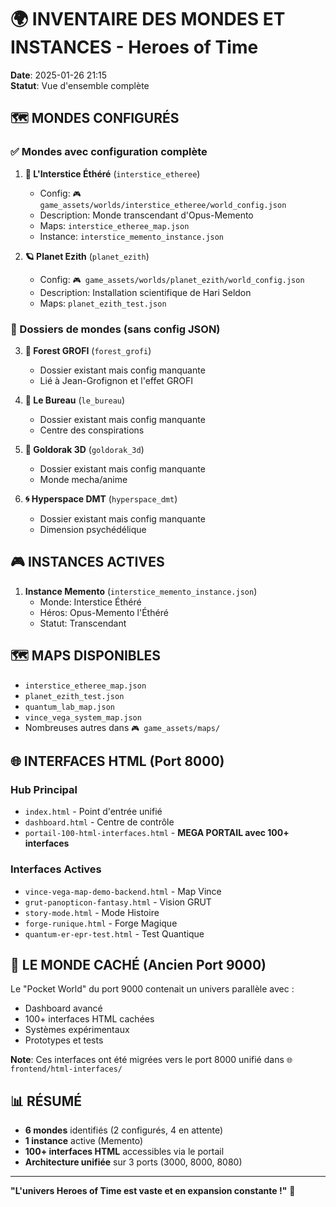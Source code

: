 # 🌍 INVENTAIRE DES MONDES ET INSTANCES - Heroes of Time

**Date**: 2025-01-26 21:15  
**Statut**: Vue d'ensemble complète

## 🗺️ MONDES CONFIGURÉS

### ✅ Mondes avec configuration complète

1. **🌌 L'Interstice Éthéré** (`interstice_etheree`)
   - Config: `🎮 game_assets/worlds/interstice_etheree/world_config.json`
   - Description: Monde transcendant d'Opus-Memento
   - Maps: `interstice_etheree_map.json`
   - Instance: `interstice_memento_instance.json`

2. **🪐 Planet Ezith** (`planet_ezith`)
   - Config: `🎮 game_assets/worlds/planet_ezith/world_config.json`
   - Description: Installation scientifique de Hari Seldon
   - Maps: `planet_ezith_test.json`

### 📁 Dossiers de mondes (sans config JSON)

3. **🌲 Forest GROFI** (`forest_grofi`)
   - Dossier existant mais config manquante
   - Lié à Jean-Grofignon et l'effet GROFI

4. **🏢 Le Bureau** (`le_bureau`)
   - Dossier existant mais config manquante
   - Centre des conspirations

5. **🚀 Goldorak 3D** (`goldorak_3d`)
   - Dossier existant mais config manquante
   - Monde mecha/anime

6. **🌀 Hyperspace DMT** (`hyperspace_dmt`)
   - Dossier existant mais config manquante
   - Dimension psychédélique

## 🎮 INSTANCES ACTIVES

1. **Instance Memento** (`interstice_memento_instance.json`)
   - Monde: Interstice Éthéré
   - Héros: Opus-Memento l'Éthéré
   - Statut: Transcendant

## 🗺️ MAPS DISPONIBLES

- `interstice_etheree_map.json`
- `planet_ezith_test.json`
- `quantum_lab_map.json`
- `vince_vega_system_map.json`
- Nombreuses autres dans `🎮 game_assets/maps/`

## 🌐 INTERFACES HTML (Port 8000)

### Hub Principal
- `index.html` - Point d'entrée unifié
- `dashboard.html` - Centre de contrôle
- `portail-100-html-interfaces.html` - **MEGA PORTAIL avec 100+ interfaces**

### Interfaces Actives
- `vince-vega-map-demo-backend.html` - Map Vince
- `grut-panopticon-fantasy.html` - Vision GRUT
- `story-mode.html` - Mode Histoire
- `forge-runique.html` - Forge Magique
- `quantum-er-epr-test.html` - Test Quantique

## 🔮 LE MONDE CACHÉ (Ancien Port 9000)

Le "Pocket World" du port 9000 contenait un univers parallèle avec :
- Dashboard avancé
- 100+ interfaces HTML cachées
- Systèmes expérimentaux
- Prototypes et tests

**Note**: Ces interfaces ont été migrées vers le port 8000 unifié dans `🌐 frontend/html-interfaces/`

## 📊 RÉSUMÉ

- **6 mondes** identifiés (2 configurés, 4 en attente)
- **1 instance** active (Memento)
- **100+ interfaces HTML** accessibles via le portail
- **Architecture unifiée** sur 3 ports (3000, 8000, 8080)

---

**"L'univers Heroes of Time est vaste et en expansion constante !"** 🌟 
